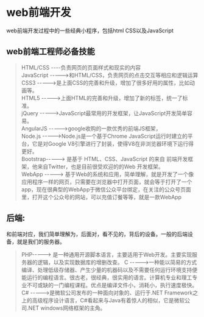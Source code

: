 #   web前端开发

web前端开发过程中的一些经典小程序，包括html CSS以及JavaScript

##  web前端工程师必备技能  

> HTML/CSS  ----负责网页的页面样式和现实的内容  
> JavaScript  ----->和HTML/CSS，负责网页的点击交互等相应和逻辑运算  
> CSS3 ----->是上面CSS的完善和升级，增加了很多好用的属性，比如动画等。  
> HTML5 ----->上面HTML的完善和升级，增加了新的标签，统一了标准。  
> jQuery ----->JavaScript最常用的开发框架，让JavaScript开发简单容易。  
> AngularJS ----->google收购的一款优秀的前端JS框架，  
> Node.js ----->Node.js是一个基于Chrome JavaScript运行时建立的平台，它是对Google V8引擎进行了封装，使得V8在非浏览器环境下运行得更好。  
>  Bootstrap-----> 是基于 HTML、CSS、JavaScript 的来自 前端开发框架，他来自Twitter，也是目前很受欢迎的的Web 开发框架。  
> WebApp -----> 基于Web的系统和应用，简单理解，就是开发了一个像应用程序一样的网页，只需要在浏览器中打开页面，就会等于打开了一个app，现在很典型的WebApp于微信公众平台绑定，在关注的公众号页面里，打开这个公众号的网站，可以充值订餐等等，就是一款WebApp   

## 后端:  
和前端对应，我们简单理解为，后面对，看不见的，背后的设备。一般的后端设备，就是我们的服务器。  
> PHP-----> 是一种通用开源脚本语言，主要适用于Web开发。主要实现服务器的逻辑，以及实现数据库的增删改查。
>  C ----->一种能以简易的方式编译、处理低级存储器、产生少量的机器码以及不需要任何运行环境支持便能运行的编程语言。很古老，很经典，很实用的语言。计算机专业和理工专业不可或缺的一门编程课程。优点是编译文件小，消耗小，执行速度极快。  
> C# ----->是微软公司发布的一种面向对象的、运行于.NET Framework之上的高级程序设计语言，C#看起来与Java有着惊人的相似，它是微软公司.NET windows网络框架的主角。


